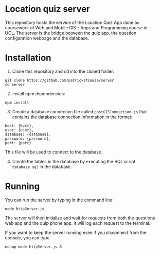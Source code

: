 # Location quiz server

This repository hosts the service of the Location Quiz App done as coursework of Web and Mobile GIS - Apps and Programming course in UCL.
The server is the bridge between the quiz app, the question configuration webpage and the database.

# Installation

1. Clone this repository and cd into the cloned folder:
```
git clone https://github.com/patrickstsouza/server
cd server
```

2. Install npm dependencies:
```
npm install
```

3. Create a database connection file called ```postGISConnection.js``` that contains the database connection information in the format:
```
host: {host},
user: {user},
database: {database},
password: {password},
port: {port}
```
This file will be used to connect to the database.

4. Create the tables in the database by executing the SQL script ```database.sql``` in the database.

# Running

You can run the server by typing in the command line:
```
node httpServer.js
```

The server will then initialize and wait for requests from both the questions web app and the quip phone app. It will log each request to the terminal.

If you want to keep the server running even if you disconnect from the console, you can type
```
nohup node httpServer.js &
```